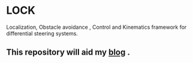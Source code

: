# LOCK
Localization, Obstacle avoidance , Control and Kinematics framework for differential steering systems.

## This repository will aid my [blog](http://sibisankar.me) .
